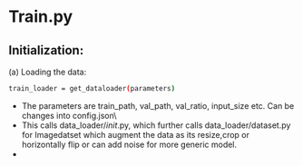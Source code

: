 # Train.py

## Initialization:

(a) Loading the data:
```bash
train_loader = get_dataloader(parameters)
```
- The parameters are train_path, val_path, val_ratio, input_size etc. Can be changes into config.json\
- This calls data_loader/_init_.py, which further calls data_loader/dataset.py for Imagedatset which augment the data as its resize,crop or horizontally flip 
or can add noise for more generic model.
- 
